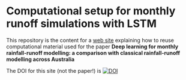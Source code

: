 # Computational setup for monthly runoff simulations with LSTM

This repository is the content for a [web site](https://csiro-hydroinformatics.github.io/monthly-lstm-runoff/) explaining how to reuse computational material used for the paper **Deep learning for monthly rainfall-runoff modelling: a comparison with classical rainfall-runoff modelling across Australia**

The DOI for this site (not the paper!) is [![DOI](https://zenodo.org/badge/630693716.svg)](https://zenodo.org/badge/latestdoi/630693716)
